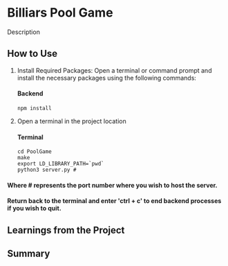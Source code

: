 # Billiars Pool Game
Description

## How to Use

1. Install Required Packages: Open a terminal or command prompt and install the necessary packages using the following commands:

    #### Backend
    ```shell
    npm install
    ```

2. Open a terminal in the project location

    #### Terminal

    ```shell
    cd PoolGame
    make
    export LD_LIBRARY_PATH=`pwd`
    python3 server.py #
    ```

#### Where # represents the port number where you wish to host the server.
#### Return back to the terminal and enter 'ctrl + c' to end backend processes if you wish to quit.

## Learnings from the Project


## Summary

